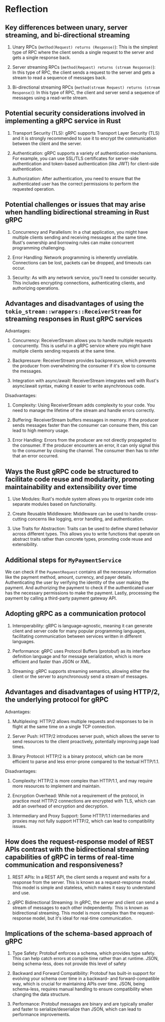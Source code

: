 # Reflection

## Key differences between unary, server streaming, and bi-directional streaming 

1. Unary RPCs (`method(Request) returns (Response)`): This is the simplest type of RPC where the client sends a single request to the server and gets a single response back.

2. Server streaming RPCs (`method(Request) returns (stream Response)`): In this type of RPC, the client sends a request to the server and gets a stream to read a sequence of messages back.

3. Bi-directional streaming RPCs (`method(stream Request) returns (stream Response)`): In this type of RPC, the client and server send a sequence of messages using a read-write stream.

## Potential security considerations involved in implementing a gRPC service in Rust

1. Transport Security (TLS): gRPC supports Transport Layer Security (TLS) and it is strongly recommended to use it to encrypt the communication between the client and the server.

2. Authentication: gRPC supports a variety of authentication mechanisms. For example, you can use SSL/TLS certificates for server-side authentication and token-based authentication (like JWT) for client-side authentication.

3. Authorization: After authentication, you need to ensure that the authenticated user has the correct permissions to perform the requested operation.

## Potential challenges or issues that may arise when handling bidirectional streaming in Rust gRPC

1. Concurrency and Parallelism: In a chat application, you might have multiple clients sending and receiving messages at the same time. Rust's ownership and borrowing rules can make concurrent programming challenging.

2. Error Handling: Network programming is inherently unreliable. Connections can be lost, packets can be dropped, and timeouts can occur.

3. Security: As with any network service, you'll need to consider security. This includes encrypting connections, authenticating clients, and authorizing operations.

## Advantages and disadvantages of using the `tokio_stream::wrappers::ReceiverStream` for streaming responses in Rust gRPC services

Advantages:

1. Concurrency: ReceiverStream allows you to handle multiple requests concurrently. This is useful in a gRPC service where you might have multiple clients sending requests at the same time.

2. Backpressure: ReceiverStream provides backpressure, which prevents the producer from overwhelming the consumer if it's slow to consume the messages.

3. Integration with async/await: ReceiverStream integrates well with Rust's async/await syntax, making it easier to write asynchronous code.

Disadvantages:

1. Complexity: Using ReceiverStream adds complexity to your code. You need to manage the lifetime of the stream and handle errors correctly.

2. Buffering: ReceiverStream buffers messages in memory. If the producer sends messages faster than the consumer can consume them, this can lead to high memory usage.

3. Error Handling: Errors from the producer are not directly propagated to the consumer. If the producer encounters an error, it can only signal this to the consumer by closing the channel. The consumer then has to infer that an error occurred.

## Ways the Rust gRPC code be structured to facilitate code reuse and modularity, promoting maintainability and extensibility over time

1. Use Modules: Rust's module system allows you to organize code into separate modules based on functionality.

2. Create Reusable Middleware: Middleware can be used to handle cross-cutting concerns like logging, error handling, and authentication.

3. Use Traits for Abstraction: Traits can be used to define shared behavior across different types. This allows you to write functions that operate on abstract traits rather than concrete types, promoting code reuse and extensibility.

## Additional steps for `MyPaymentService`

We can check if the `PaymentRequest` contains all the necessary information like the payment method, amount, currency, and payer details. Authenticating the user by verifying the identity of the user making the payment. And authorizing the payment to check if the authenticated user has the necessary permissions to make the payment. Lastly, processing the payment by calling a third-party payment gateway API.

## Adopting gRPC as a communication protocol

1. Interoperability: gRPC is language-agnostic, meaning it can generate client and server code for many popular programming languages, facilitating communication between services written in different languages.

2. Performance: gRPC uses Protocol Buffers (protobuf) as its interface definition language and for message serialization, which is more efficient and faster than JSON or XML.

3. Streaming: gRPC supports streaming semantics, allowing either the client or the server to asynchronously send a stream of messages.

## Advantages and disadvantages of using HTTP/2, the underlying protocol for gRPC

Advantages:

1. Multiplexing: HTTP/2 allows multiple requests and responses to be in flight at the same time on a single TCP connection.

2. Server Push: HTTP/2 introduces server push, which allows the server to send resources to the client proactively, potentially improving page load times.

3. Binary Protocol: HTTP/2 is a binary protocol, which can be more efficient to parse and less error-prone compared to the textual HTTP/1.1.

Disadvantages:

1. Complexity: HTTP/2 is more complex than HTTP/1.1, and may require more resources to implement and maintain.

2. Encryption Overhead: While not a requirement of the protocol, in practice most HTTP/2 connections are encrypted with TLS, which can add an overhead of encryption and decryption.

3. Intermediary and Proxy Support: Some HTTP/1.1 intermediaries and proxies may not fully support HTTP/2, which can lead to compatibility issues.

## How does the request-response model of REST APIs contrast with the bidirectional streaming capabilities of gRPC in terms of real-time communication and responsiveness?

1. REST APIs: In a REST API, the client sends a request and waits for a response from the server. This is known as a request-response model. This model is simple and stateless, which makes it easy to understand and use.

2. gRPC Bidirectional Streaming: In gRPC, the server and client can send a stream of messages to each other independently. This is known as bidirectional streaming. This model is more complex than the request-response model, but it's ideal for real-time communication.

##  Implications of the schema-based approach of gRPC

1. Type Safety: Protobuf enforces a schema, which provides type safety. This can help catch errors at compile time rather than at runtime. JSON, being schema-less, does not provide this level of safety

2. Backward and Forward Compatibility: Protobuf has built-in support for evolving your schema over time in a backward- and forward-compatible way, which is crucial for maintaining APIs over time. JSON, being schema-less, requires manual handling to ensure compatibility when changing the data structure.

3. Performance: Protobuf messages are binary and are typically smaller and faster to serialize/deserialize than JSON, which can lead to performance improvements.